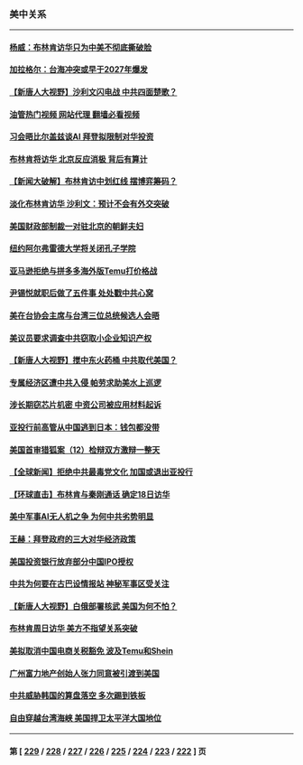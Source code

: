 ### 美中关系
---
#### [杨威：布林肯访华只为中美不彻底撕破脸](../../pages/nf1412576/n14017702.md?06171245) 
#### [加拉格尔：台海冲突或早于2027年爆发](../../pages/nf1412576/n14017652.md?06171245) 
#### [【新唐人大视野】沙利文闪电战 中共四面楚歌？](../../pages/nf1412576/n14017669.md?06171245) 
#### [油管热门视频 网站代理 翻墙必看视频](http://138.2.39.72:81/youtube.html?epic-marker?06171245)
#### [习会晤比尔盖兹谈AI 拜登拟限制对华投资](../../pages/nf1412576/n14017596.md?06171245) 
#### [布林肯将访华 北京反应消极 背后有算计](../../pages/nf1412576/n14017558.md?06171245) 
#### [【新闻大破解】布林肯访中划红线 摆博弈筹码？](../../pages/nf1412576/n14017505.md?06171245) 
#### [淡化布林肯访华 沙利文：预计不会有外交突破](../../pages/nf1412576/n14017351.md?06171245) 
#### [美国财政部制裁一对驻北京的朝鲜夫妇](../../pages/nf1412576/n14017310.md?06171245) 
#### [纽约阿尔弗雷德大学将关闭孔子学院](../../pages/nf1412576/n14017117.md?06171245) 
#### [亚马逊拒绝与拼多多海外版Temu打价格战](../../pages/nf1412576/n14017047.md?06171245) 
#### [尹锡悦就职后做了五件事 处处戳中共心窝](../../pages/nf1412576/n14016954.md?06171245) 
#### [美在台协会主席与台湾三位总统候选人会晤](../../pages/nf1412576/n14016950.md?06171245) 
#### [美议员要求调查中共窃取小企业知识产权](../../pages/nf1412576/n14016920.md?06171245) 
#### [【新唐人大视野】搅中东火药桶 中共取代美国？](../../pages/nf1412576/n14016906.md?06171245) 
#### [专属经济区遭中共入侵 帕劳求助美水上巡逻](../../pages/nf1412576/n14016873.md?06171245) 
#### [涉长期窃芯片机密 中资公司被应用材料起诉](../../pages/nf1412576/n14016854.md?06171245) 
#### [亚投行前高管从中国逃到日本：钱包都没带](../../pages/nf1412576/n14016769.md?06171245) 
#### [美国首审猎狐案（12）检辩双方激辩一整天](../../pages/nf1412576/n14016426.md?06171245) 
#### [【全球新闻】拒绝中共最毒党文化 加国或退出亚投行](../../pages/nf1412576/n14016560.md?06171245) 
#### [【环球直击】布林肯与秦刚通话 确定18日访华](../../pages/nf1412576/n14016228.md?06171245) 
#### [美中军事AI无人机之争 为何中共劣势明显](../../pages/nf1412576/n14015617.md?06171245) 
#### [王赫：拜登政府的三大对华经济政策](../../pages/nf1412576/n14016451.md?06171245) 
#### [美国投资银行放弃部分中国IPO授权](../../pages/nf1412576/n14016285.md?06171245) 
#### [中共为何要在古巴设情报站 神秘军事区受关注](../../pages/nf1412576/n14016258.md?06171245) 
#### [【新唐人大视野】白俄部署核武 美国为何不怕？](../../pages/nf1412576/n14016264.md?06171245) 
#### [布林肯周日访华 美方不指望关系突破](../../pages/nf1412576/n14016181.md?06171245) 
#### [美拟取消中国电商关税豁免 波及Temu和Shein](../../pages/nf1412576/n14016163.md?06171245) 
#### [广州富力地产创始人张力同意被引渡到美国](../../pages/nf1412576/n14016177.md?06171245) 
#### [中共威胁韩国的算盘落空 多次踢到铁板](../../pages/nf1412576/n14016130.md?06171245) 
#### [自由穿越台湾海峡 美国捍卫太平洋大国地位](../../pages/nf1412576/n14015222.md?06171245) 

---
#### 第 [ [229](./229.md?06171245) / [228](./228.md?06171245) / [227](./227.md?06171245) / [226](./226.md?06171245) / [225](./225.md?06171245) / [224](./224.md?06171245) / [223](./223.md?06171245) / [222](./222.md?06171245) ] 页
